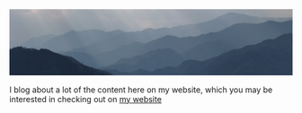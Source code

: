 <img src="kochi.png" />

I blog about a lot of the content here on my website, which you may be interested in checking out on [my website](https://ekiefl.github.io)
